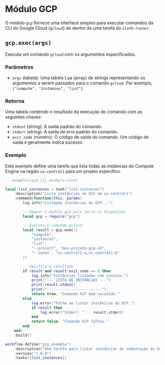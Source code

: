 # Módulo GCP

O módulo `gcp` fornece uma interface simples para executar comandos da CLI do Google Cloud (`gcloud`) de dentro de uma tarefa do `sloth-runner`.

## `gcp.exec(args)`

Executa um comando `gcloud` com os argumentos especificados.

### Parâmetros

*   `args` (tabela): Uma tabela Lua (array) de strings representando os argumentos a serem passados para o comando `gcloud`. Por exemplo, `{"compute", "instances", "list"}`.

### Retorna

Uma tabela contendo o resultado da execução do comando com as seguintes chaves:

*   `stdout` (string): A saída padrão do comando.
*   `stderr` (string): A saída de erro padrão do comando.
*   `exit_code` (número): O código de saída do comando. Um código de saída `0` geralmente indica sucesso.

### Exemplo

Este exemplo define uma tarefa que lista todas as instâncias do Compute Engine na região `us-central1` para um projeto específico.

```lua
-- examples/gcp_cli_example.sloth

local list_instances = task("list-instances")
    :description("Lista instâncias do GCE em us-central1")
    :command(function(this, params)
        log.info("Listando instâncias do GCP...")

        -- Requer o módulo gcp para torná-lo disponível
        local gcp = require("gcp")

        -- Executa o comando gcloud
        local result = gcp.exec({
            "compute",
            "instances",
            "list",
            "--project", "meu-projeto-gcp-id",
            "--zones", "us-central1-a,us-central1-b"
        })

        -- Verifica o resultado
        if result and result.exit_code == 0 then
            log.info("Instâncias listadas com sucesso.")
            print("--- LISTA DE INSTÂNCIAS ---")
            print(result.stdout)
            print("-------------------------")
            return true, "Comando GCP bem-sucedido."
        else
            log.error("Falha ao listar instâncias do GCP.")
            if result then
                log.error("Stderr: " .. result.stderr)
            end
            return false, "Comando GCP falhou."
        end
    end)
    :build()

workflow.define("gcp_example")
    :description("Uma tarefa para listar instâncias de computação do GCP")
    :version("1.0.0")
    :tasks({list_instances})
```
